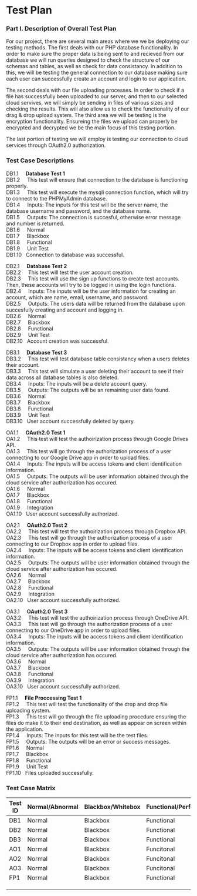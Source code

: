 # Test Plan

### Part I. Description of Overall Test Plan
For our project, there are several main areas where we we be deploying our testing methods. The first deals with our PHP database functionality. In order to make sure the proper data is being sent to and recieved from our database we will run queries designed to check the structure of our schemas and tables, as well as check for data consistancy. In addition to this, we will be testing the general connection to our database making sure each user can successfully create an account and login to our application. 

The second deals with our file uploading processes. In order to check if a file has successfully been uploaded to our server, and then to our selected cloud servives, we will simply be sending in files of various sizes and checking the results. This will also allow us to check the functionality of our drag & drop upload system. The third area we will be testing is the encryption functionality. Ensureing the files we upload can properly be encrypted and decrypted we be the main focus of this testing portion.

The last portion of testing we will employ is testing our connection to cloud services through OAuth2.0 authorization.

### Test Case Descriptions
DB1.1   &nbsp;&nbsp;&nbsp;&nbsp;**Database Test 1**<br />
DB1.2   &nbsp;&nbsp;&nbsp;&nbsp;This test will ensure that connection to the database is functioning properly.<br />
DB1.3   &nbsp;&nbsp;&nbsp;&nbsp;This test will execute the mysqli connection function, which will try to connect to the PHPMyAdmin database.<br />
DB1.4   &nbsp;&nbsp;&nbsp;&nbsp;Inputs: The inputs for this test will be the server name, the database username and password, and the database name.<br />
DB1.5   &nbsp;&nbsp;&nbsp;&nbsp;Outputs: The connection is succesful, otherwise error message and number is returned.<br />
DB1.6   &nbsp;&nbsp;&nbsp;&nbsp;Normal<br />
DB1.7   &nbsp;&nbsp;&nbsp;&nbsp;Blackbox<br />
DB1.8   &nbsp;&nbsp;&nbsp;&nbsp;Functional<br />
DB1.9   &nbsp;&nbsp;&nbsp;&nbsp;Unit Test<br />
DB1.10   &nbsp;&nbsp;Connection to database was successful.<br />

DB2.1   &nbsp;&nbsp;&nbsp;&nbsp;**Database Test 2**<br />
DB2.2   &nbsp;&nbsp;&nbsp;&nbsp;This test will test the user account creation.<br />
DB2.3   &nbsp;&nbsp;&nbsp;&nbsp;This test will use the sign up functions to create test accounts. Then, these accounts will try to be logged in using the login functions.<br />
DB2.4   &nbsp;&nbsp;&nbsp;&nbsp;Inputs: The inputs will be the user information for creating an account, which are name, email, username, and password.<br />
DB2.5   &nbsp;&nbsp;&nbsp;&nbsp;Outputs: The users data will be returned from the database upon succesfully creating and account and logging in.<br /> 
DB2.6   &nbsp;&nbsp;&nbsp;&nbsp;Normal<br />
DB2.7   &nbsp;&nbsp;&nbsp;&nbsp;Blackbox<br />
DB2.8   &nbsp;&nbsp;&nbsp;&nbsp;Functional<br />
DB2.9   &nbsp;&nbsp;&nbsp;&nbsp;Unit Test<br />
DB2.10   &nbsp;&nbsp;Account creation was successful.<br />

DB3.1   &nbsp;&nbsp;&nbsp;&nbsp;**Database Test 3**<br />
DB3.2   &nbsp;&nbsp;&nbsp;&nbsp;This test will test database table consistancy when a users deletes their account.<br />
DB3.3   &nbsp;&nbsp;&nbsp;&nbsp;This test will simulate a user deleting their account to see if their data across all database tables is also deleted.<br />
DB3.4   &nbsp;&nbsp;&nbsp;&nbsp;Inputs: The inputs will be a delete account query.<br />
DB3.5   &nbsp;&nbsp;&nbsp;&nbsp;Outputs: The outputs will be an remaining user data found.<br />
DB3.6   &nbsp;&nbsp;&nbsp;&nbsp;Normal<br />
DB3.7   &nbsp;&nbsp;&nbsp;&nbsp;Blackbox<br />
DB3.8   &nbsp;&nbsp;&nbsp;&nbsp;Functional<br />
DB3.9   &nbsp;&nbsp;&nbsp;&nbsp;Unit Test<br />
DB3.10   &nbsp;&nbsp;User account successfully deleted by query.<br />

OA1.1   &nbsp;&nbsp;&nbsp;&nbsp;**OAuth2.0 Test 1**<br />
OA1.2   &nbsp;&nbsp;&nbsp;&nbsp;This test will test the authoirization process through Google Drives API.<br />
OA1.3   &nbsp;&nbsp;&nbsp;&nbsp;This test will go through the authorization process of a user connecting to our Google Drive app in order to upload files.<br />
OA1.4   &nbsp;&nbsp;&nbsp;&nbsp;Inputs: The inputs will be access tokens and client identification information.<br />
OA1.5   &nbsp;&nbsp;&nbsp;&nbsp;Outputs: The outputs will be user information obtained through the cloud service after authorization has occured.<br />
OA1.6   &nbsp;&nbsp;&nbsp;&nbsp;Normal<br />
OA1.7   &nbsp;&nbsp;&nbsp;&nbsp;Blackbox<br />
OA1.8   &nbsp;&nbsp;&nbsp;&nbsp;Functional<br />
OA1.9   &nbsp;&nbsp;&nbsp;&nbsp;Integration<br />
OA1.10   &nbsp;&nbsp;User account successfully authorized.<br />

OA2.1   &nbsp;&nbsp;&nbsp;&nbsp;**OAuth2.0 Test 2**<br />
OA2.2   &nbsp;&nbsp;&nbsp;&nbsp;This test will test the authoirization process through Dropbox API.<br />
OA2.3   &nbsp;&nbsp;&nbsp;&nbsp;This test will go through the authorization process of a user connecting to our Dropbox app in order to upload files.<br />
OA2.4   &nbsp;&nbsp;&nbsp;&nbsp;Inputs: The inputs will be access tokens and client identification information.<br />
OA2.5   &nbsp;&nbsp;&nbsp;&nbsp;Outputs: The outputs will be user information obtained through the cloud service after authorization has occured.<br />
OA2.6   &nbsp;&nbsp;&nbsp;&nbsp;Normal<br />
OA2.7   &nbsp;&nbsp;&nbsp;&nbsp;Blackbox<br />
OA2.8   &nbsp;&nbsp;&nbsp;&nbsp;Functional<br />
OA2.9   &nbsp;&nbsp;&nbsp;&nbsp;Integration<br />
OA2.10   &nbsp;&nbsp;User account successfully authorized.<br />

OA3.1   &nbsp;&nbsp;&nbsp;&nbsp;**OAuth2.0 Test 3**<br />
OA3.2   &nbsp;&nbsp;&nbsp;&nbsp;This test will test the authoirization process through OneDrive API.<br />
OA3.3   &nbsp;&nbsp;&nbsp;&nbsp;This test will go through the authorization process of a user connecting to our OneDrive app in order to upload files.<br />
OA3.4   &nbsp;&nbsp;&nbsp;&nbsp;Inputs: The inputs will be access tokens and client identification information.<br />
OA3.5   &nbsp;&nbsp;&nbsp;&nbsp;Outputs: The outputs will be user information obtained through the cloud service after authorization has occured.<br />
OA3.6   &nbsp;&nbsp;&nbsp;&nbsp;Normal<br />
OA3.7   &nbsp;&nbsp;&nbsp;&nbsp;Blackbox<br />
OA3.8   &nbsp;&nbsp;&nbsp;&nbsp;Functional<br />
OA3.9   &nbsp;&nbsp;&nbsp;&nbsp;Integration<br />
OA3.10   &nbsp;&nbsp;User account successfully authorized.<br />

FP1.1   &nbsp;&nbsp;&nbsp;&nbsp;**File Proccessing Test 1**<br />
FP1.2   &nbsp;&nbsp;&nbsp;&nbsp;This test will test the functionality of the drop and drop file uploading system.<br />
FP1.3   &nbsp;&nbsp;&nbsp;&nbsp;This test will go through the file uploading procedure ensuring the files do make it to their end destination, as well as appear on screen within the application.<br />
FP1.4   &nbsp;&nbsp;&nbsp;&nbsp;Inputs: The inputs for this test will be the test files.<br />
FP1.5   &nbsp;&nbsp;&nbsp;&nbsp;Outputs: The outputs will be an error or success messages.<br />
FP1.6   &nbsp;&nbsp;&nbsp;&nbsp;Normal<br />
FP1.7   &nbsp;&nbsp;&nbsp;&nbsp;Blackbox<br />
FP1.8   &nbsp;&nbsp;&nbsp;&nbsp;Functional<br />
FP1.9   &nbsp;&nbsp;&nbsp;&nbsp;Unit Test<br />
FP1.10   &nbsp;&nbsp;Files uploaded successfully.<br />




### Test Case Matrix
| Test ID | Normal/Abnormal | Blackbox/Whitebox | Functional/Performance | Unit/Integration |
|---------|-----------------|-------------------|------------------------|------------------|
| DB1     | Normal          | Blackbox          | Functional             | Unit             |
| DB2     | Normal          | Blackbox          | Functional             | Unit             |
| DB3     | Normal          | Blackbox          | Functional             | Unit             |
| AO1     | Normal          | Blackbox          | Funcitonal             | Integration      |
| AO2     | Normal          | Blackbox          | Funcitonal             | Integration      |
| AO3     | Normal          | Blackbox          | Funcitonal             | Integration      |
| FP1     | Normal          | Blackbox          | Functional             | Unit             |
|         |                 |                   |                        |                  |
|         |                 |                   |                        |                  |
|         |                 |                   |                        |                  |